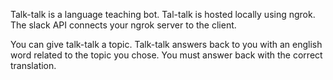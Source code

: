 Talk-talk is a language teaching bot. Tal-talk is hosted locally using ngrok. The slack API connects your ngrok server to the client.

You can give talk-talk a topic. Talk-talk answers back to you with an english word related to the topic you chose. You must answer back with the correct translation.
